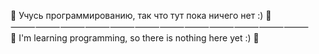 
👾 Учусь программированию, так что тут пока ничего нет :) 🤖  
⸻⸻⸻⸻⸻⸻⸻⸻⸻⸻⸻⸻  
👾 I'm learning programming, so there is nothing here yet :) 🤖

<!---
3lcode/3lcode is a ✨ special ✨ repository because its `README.md` (this file) appears on your GitHub profile.
You can click the Preview link to take a look at your changes.
--->
